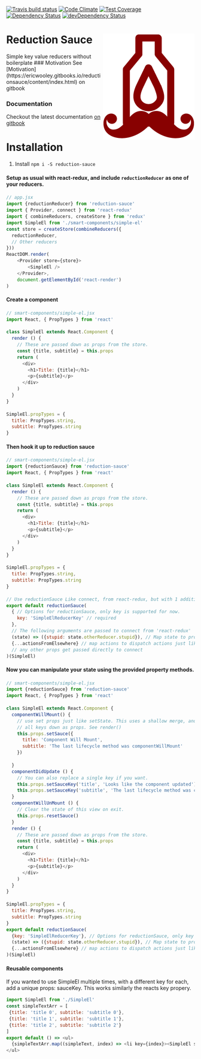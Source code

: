 
[![Travis build status](http://img.shields.io/travis/ericwooley/reduction-sauce.svg?style=flat)](https://travis-ci.org/ericwooley/reduction-sauce)
[![Code Climate](https://codeclimate.com/github/ericwooley/reduction-sauce/badges/gpa.svg)](https://codeclimate.com/github/ericwooley/reduction-sauce)
[![Test Coverage](https://codeclimate.com/github/ericwooley/reduction-sauce/badges/coverage.svg)](https://codeclimate.com/github/ericwooley/reduction-sauce)
[![Dependency Status](https://david-dm.org/ericwooley/reduction-sauce.svg)](https://david-dm.org/ericwooley/reduction-sauce)
[![devDependency Status](https://david-dm.org/ericwooley/reduction-sauce/dev-status.svg)](https://david-dm.org/ericwooley/reduction-sauce#info=devDependencies)

<h1>
  Reduction Sauce <img align="right" src="Reduction Sauce Logo.png"> 
</h1>
Simple key value reducers without boilerplate
### Motivation
See [Motivation](https://ericwooley.gitbooks.io/reductionsauce/content/index.html) on gitbook

### Documentation
Checkout the latest documentation [on gitbook](https://ericwooley.gitbooks.io/reductionsauce/content/)

# Installation

1. Install `npm i -S reduction-sauce`

#### Setup as usual with react-redux, and include `reductionReducer` as one of your reducers.

```js
// app.jsx
import {reductionReducer} from 'reduction-sauce'
import { Provider, connect } from 'react-redux'
import { combineReducers, createStore } from 'redux'
import SimpleEl from './smart-components/simple-el'
const store = createStore(combineReducers({
  reductionReducer,
  // Other reducers
}))
ReactDOM.render(
    <Provider store={store}>
        <SimpleEl />
    </Provider>,
    document.getElementById('react-render')
)
```
#### Create a component 
```js
// smart-components/simple-el.jsx
import React, { PropTypes } from 'react'

class SimpleEl extends React.Component {
  render () {
    // These are passed down as props from the store.
    const {title, subtitle} = this.props
    return (
      <div>
        <h1>Title: {title}</h1>
        <p>{subtitle}</p>
      </div>
    )
  }
}

SimpleEl.propTypes = {
  title: PropTypes.string,
  subtitle: PropTypes.string
}
```

#### Then hook it up to reduction sauce

```js
// smart-components/simple-el.jsx
import {reductionSauce} from 'reduction-sauce'
import React, { PropTypes } from 'react'

class SimpleEl extends React.Component {
  render () {
    // These are passed down as props from the store.
    const {title, subtitle} = this.props
    return (
      <div>
        <h1>Title: {title}</h1>
        <p>{subtitle}</p>
      </div>
    )
  }
}

SimpleEl.propTypes = {
  title: PropTypes.string,
  subtitle: PropTypes.string
}

// Use reductionSauce Like connect, from react-redux, but with 1 addition option argument at the beginning.
export default reductionSauce(
  { // Options for reductionSauce, only key is supported for now.
    key: 'SimpleElReducerKey' // required
  },
  // The following arguments are passed to connect from 'react-redux'
  (state) => ({stupid: state.otherReducer.stupid}), // Map state to props, just like with redux connect
  {...actionsFromElsewhere} // map actions to dispatch actions just like redux connect
  // any other props get passed directly to connect
)(SimpleEl)
```
#### Now you can manipulate your state using the provided property methods.

```js
// smart-components/simple-el.jsx
import {reductionSauce} from 'reduction-sauce'
import React, { PropTypes } from 'react'

class SimpleEl extends React.Component {
  componentWillMount() {
    // use set props just like setState. This uses a shallow merge, and passes
    // all keys down as props. See render()
    this.props.setSauce({
      title: 'Component Will Mount',
      subtitle: 'The last lifecycle method was componentWillMount'
    })
    
  }
  componentDidUpdate () {
    // You can also replace a single key if you want.
    this.props.setSauceKey('title', 'Looks like the component updated')
    this.props.setSauceKey('subtitle', 'The last lifecycle method was componentDidUpdate')
  }
  componentWillUnMount () {
    // Clear the state of this view on exit.
    this.props.resetSauce()
  }
  render () {
    // These are passed down as props from the store.
    const {title, subtitle} = this.props
    return (
      <div>
        <h1>Title: {title}</h1>
        <p>{subtitle}</p>
      </div>
    )
  }
}

SimpleEl.propTypes = {
  title: PropTypes.string,
  subtitle: PropTypes.string
}
export default reductionSauce(
  {key: 'SimpleElReducerKey'}, // Options for reductionSauce, only key is supported for now.
  (state) => ({stupid: state.otherReducer.stupid}), // Map state to props, just like with redux connect
  {...actionsFromElsewhere} // map actions to dispatch actions just like redux connect
)(SimpleEl)
```
#### Reusable components
If you wanted to use SimpleEl multiple times, with a different key for each, add a unique props: sauceKey.
This works similarly the reacts key propery.

```js
import SimpleEl from './SimpleEl'
const simpleTextArr = [
 {title: 'title 0', subtitle: 'subtitle 0'},
 {title: 'title 1', subtitle: 'subtitle 1'}, 
 {title: 'title 2', subtitle: 'subtitle 2'}
]
export default () => <ul>
  {simpleTextArr.map((simpleText, index) => <li key={index}><SimpleEl sauceKey={index} {...simpleText} /></li>
</ul>

```

